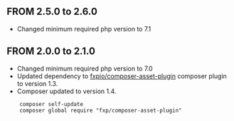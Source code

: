 ## FROM 2.5.0 to 2.6.0
- Changed minimum required php version to 7.1

## FROM 2.0.0 to 2.1.0
- Changed minimum required php version to 7.0
- Updated dependency to [fxpio/composer-asset-plugin](https://github.com/fxpio/composer-asset-plugin) composer plugin to version 1.3.
- Composer updated to version 1.4.

```
    composer self-update
    composer global require "fxp/composer-asset-plugin"
```
